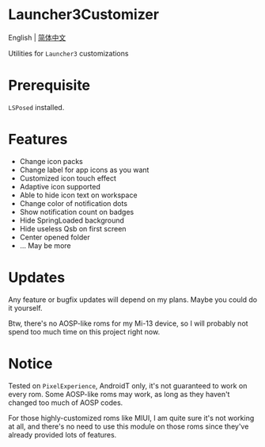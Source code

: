 # Launcher3Customizer

English | [简体中文](README_CN.MD)

Utilities for `Launcher3` customizations

# Prerequisite

`LSPosed` installed.

# Features

+ Change icon packs
+ Change label for app icons as you want
+ Customized icon touch effect
+ Adaptive icon supported
+ Able to hide icon text on workspace
+ Change color of notification dots
+ Show notification count on badges
+ Hide SpringLoaded background
+ Hide useless Qsb on first screen
+ Center opened folder
+ ... May be more

# Updates

Any feature or bugfix updates will depend on my plans. Maybe you could do it yourself.

Btw, there's no AOSP-like roms for my Mi-13 device, so I will probably not spend too much time on this project right now.

# Notice

Tested on `PixelExperience`, AndroidT only, it's not guaranteed to work on every rom. Some AOSP-like roms may work, as long as they haven't changed too much of AOSP codes.

For those highly-customized roms like MIUI, I am quite sure it's not working at all, and there's no need to use this module on those roms since they've already provided lots of features.
